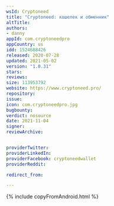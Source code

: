 ```yaml
---
wsId: Cryptoneed
title: "Cryptoneed: кошелек и обменник"
altTitle:
authors:
- danny
appId: com.cryptoneedpro
appCountry: us
idd: 1524688426
released: 2020-07-28
updated: 2021-05-02
version: "1.0.31"
stars:
reviews:
size: 113953792
website: https://www.cryptoneed.pro/
repository:
issue:
icon: com.cryptoneedpro.jpg
bugbounty:
verdict: nosource
date: 2021-11-04
signer:
reviewArchive:


providerTwitter:
providerLinkedIn:
providerFacebook: cryptoneedwallet
providerReddit:

redirect_from:

---
```

{% include copyFromAndroid.html %}
